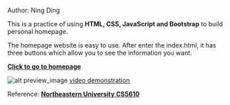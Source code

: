 Author: Ning Ding

This is a practice of using **HTML, CSS, JavaScript and Bootstrap** to build personal homepage.

The homepage website is easy to use. After enter the index.html, it has three buttons which allow you to see the information you want.

**[Click to go to homepage](https://ningowo.github.io/)**

![alt preview_image](https://ningowo.github.io/img/?????)
[video demonstration](https://ningowo.github.io/??????)

Reference: **[Northeastern University CS5610](https://johnguerra.co/classes/webDevelopment_spring_2021/)**
